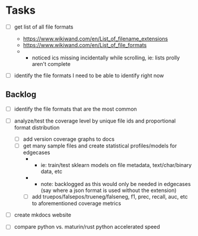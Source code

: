 # Tasks

- [ ] get list of all file formats
    - https://www.wikiwand.com/en/List_of_filename_extensions
    - https://www.wikiwand.com/en/List_of_file_formats
    - * noticed ics missing incidentally while scrolling, ie: lists prolly aren't complete
- [ ] identify the file formats I need to be able to identify right now



## Backlog

- [ ] identify the file formats that are the most common
- [ ] analyze/test the coverage level by unique file ids and proportional format distribution
    - [ ] add version coverage graphs to docs
    - [ ] get many sample files and create statistical profiles/models for edgecases
        - * ie: train/test sklearn models on file metadata, text/char/binary data, etc
        - * note: backlogged as this would only be needed in edgecases (say where a json format is used without the extension)
        - [ ] add truepos/falsepos/trueneg/falseneg, f1, prec, recall, auc, etc to aforementioned coverage metrics
- [ ] create mkdocs website
- [ ] compare python vs. maturin/rust python accelerated speed



